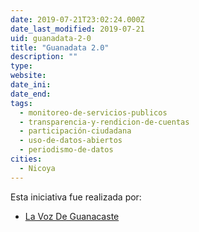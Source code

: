 ```yaml
---
date: 2019-07-21T23:02:24.000Z
date_last_modified: 2019-07-21
uid: guanadata-2-0
title: "Guanadata 2.0"
description: ""
type: 
website: 
date_ini: 
date_end: 
tags:
  - monitoreo-de-servicios-publicos
  - transparencia-y-rendicion-de-cuentas
  - participación-ciudadana
  - uso-de-datos-abiertos
  - periodismo-de-datos
cities: 
  - Nicoya
---
```


Esta iniciativa fue realizada por:

- [La Voz De Guanacaste](/organizaciones/la-voz-de-guanacaste)
